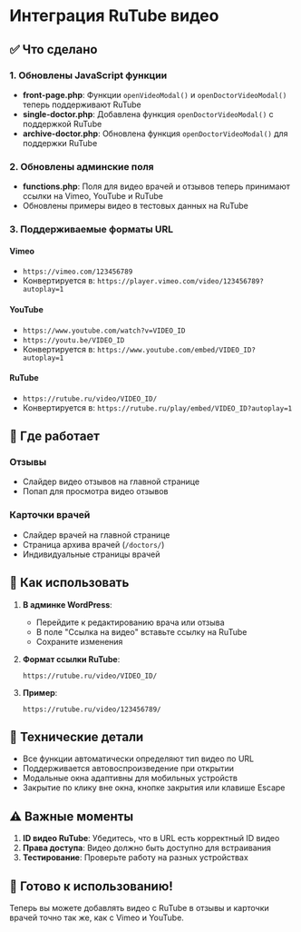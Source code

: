 # Интеграция RuTube видео

## ✅ Что сделано

### 1. Обновлены JavaScript функции

- **front-page.php**: Функции `openVideoModal()` и `openDoctorVideoModal()` теперь поддерживают RuTube
- **single-doctor.php**: Добавлена функция `openDoctorVideoModal()` с поддержкой RuTube
- **archive-doctor.php**: Обновлена функция `openDoctorVideoModal()` для поддержки RuTube

### 2. Обновлены админские поля

- **functions.php**: Поля для видео врачей и отзывов теперь принимают ссылки на Vimeo, YouTube и RuTube
- Обновлены примеры видео в тестовых данных на RuTube

### 3. Поддерживаемые форматы URL

#### Vimeo

- `https://vimeo.com/123456789`
- Конвертируется в: `https://player.vimeo.com/video/123456789?autoplay=1`

#### YouTube

- `https://www.youtube.com/watch?v=VIDEO_ID`
- `https://youtu.be/VIDEO_ID`
- Конвертируется в: `https://www.youtube.com/embed/VIDEO_ID?autoplay=1`

#### RuTube

- `https://rutube.ru/video/VIDEO_ID/`
- Конвертируется в: `https://rutube.ru/play/embed/VIDEO_ID?autoplay=1`

## 🎯 Где работает

### Отзывы

- Слайдер видео отзывов на главной странице
- Попап для просмотра видео отзывов

### Карточки врачей

- Слайдер врачей на главной странице
- Страница архива врачей (`/doctors/`)
- Индивидуальные страницы врачей

## 📝 Как использовать

1. **В админке WordPress**:
    - Перейдите к редактированию врача или отзыва
    - В поле "Ссылка на видео" вставьте ссылку на RuTube
    - Сохраните изменения

2. **Формат ссылки RuTube**:

    ```
    https://rutube.ru/video/VIDEO_ID/
    ```

3. **Пример**:
    ```
    https://rutube.ru/video/123456789/
    ```

## 🔧 Технические детали

- Все функции автоматически определяют тип видео по URL
- Поддерживается автовоспроизведение при открытии
- Модальные окна адаптивны для мобильных устройств
- Закрытие по клику вне окна, кнопке закрытия или клавише Escape

## ⚠️ Важные моменты

1. **ID видео RuTube**: Убедитесь, что в URL есть корректный ID видео
2. **Права доступа**: Видео должно быть доступно для встраивания
3. **Тестирование**: Проверьте работу на разных устройствах

## 🚀 Готово к использованию!

Теперь вы можете добавлять видео с RuTube в отзывы и карточки врачей точно так же, как с Vimeo и YouTube.
